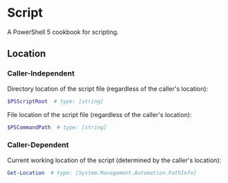 # Script
A PowerShell 5 cookbook for scripting.

## Location

### Caller-Independent

Directory location of the script file (regardless of the caller's location):
```powershell
$PSScriptRoot  # type: [string]
```

File location of the script file (regardless of the caller's location):
```powershell
$PSCommandPath  # type: [string]
```

### Caller-Dependent

Current working location of the script (determined by the caller's location):
```powershell
Get-Location  # type: [System.Management.Automation.PathInfo]
```